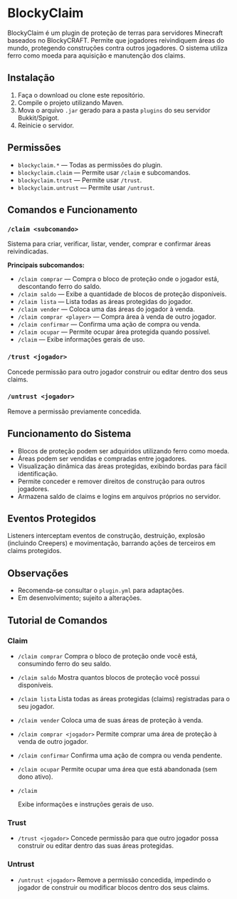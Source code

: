 # BlockyClaim
BlockyClaim é um plugin de proteção de terras para servidores Minecraft baseados no BlockyCRAFT. Permite que jogadores reivindiquem áreas do mundo, protegendo construções contra outros jogadores. O sistema utiliza ferro como moeda para aquisição e manutenção dos claims.

## Instalação
1. Faça o download ou clone este repositório.
2. Compile o projeto utilizando Maven.
3. Mova o arquivo `.jar` gerado para a pasta `plugins` do seu servidor Bukkit/Spigot.
4. Reinicie o servidor.

## Permissões
- `blockyclaim.*` — Todas as permissões do plugin.
- `blockyclaim.claim` — Permite usar `/claim` e subcomandos.
- `blockyclaim.trust` — Permite usar `/trust`.
- `blockyclaim.untrust` — Permite usar `/untrust`.

## Comandos e Funcionamento

### `/claim <subcomando>`
Sistema para criar, verificar, listar, vender, comprar e confirmar áreas reivindicadas.

**Principais subcomandos:**
- `/claim comprar` — Compra o bloco de proteção onde o jogador está, descontando ferro do saldo.
- `/claim saldo` — Exibe a quantidade de blocos de proteção disponíveis.
- `/claim lista` — Lista todas as áreas protegidas do jogador.
- `/claim vender` — Coloca uma das áreas do jogador à venda.
- `/claim comprar <player>` — Compra área à venda de outro jogador.
- `/claim confirmar` — Confirma uma ação de compra ou venda.
- `/claim ocupar` — Permite ocupar área protegida quando possível.
- `/claim` — Exibe informações gerais de uso.

### `/trust <jogador>`
Concede permissão para outro jogador construir ou editar dentro dos seus claims.

### `/untrust <jogador>`
Remove a permissão previamente concedida.

## Funcionamento do Sistema
- Blocos de proteção podem ser adquiridos utilizando ferro como moeda.
- Áreas podem ser vendidas e compradas entre jogadores.
- Visualização dinâmica das áreas protegidas, exibindo bordas para fácil identificação.
- Permite conceder e remover direitos de construção para outros jogadores.
- Armazena saldo de claims e logins em arquivos próprios no servidor.

## Eventos Protegidos

Listeners interceptam eventos de construção, destruição, explosão (incluindo Creepers) e movimentação, barrando ações de terceiros em claims protegidos.

## Observações

- Recomenda-se consultar o `plugin.yml` para adaptações.
- Em desenvolvimento; sujeito a alterações.

## Tutorial de Comandos

### Claim
- `/claim comprar`
  Compra o bloco de proteção onde você está, consumindo ferro do seu saldo.

- `/claim saldo`
  Mostra quantos blocos de proteção você possui disponíveis.

- `/claim lista`
  Lista todas as áreas protegidas (claims) registradas para o seu jogador.

- `/claim vender`
  Coloca uma de suas áreas de proteção à venda.

- `/claim comprar <jogador>`
  Permite comprar uma área de proteção à venda de outro jogador.

- `/claim confirmar`
  Confirma uma ação de compra ou venda pendente.

- `/claim ocupar`
  Permite ocupar uma área que está abandonada (sem dono ativo).

- `/claim`

  Exibe informações e instruções gerais de uso.

### Trust
- `/trust <jogador>`
  Concede permissão para que outro jogador possa construir ou editar dentro das suas áreas protegidas.

### Untrust
- `/untrust <jogador>`
  Remove a permissão concedida, impedindo o jogador de construir ou modificar blocos dentro dos seus claims.

